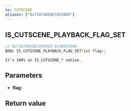 ```yaml
---
ns: CUTSCENE
aliases: ["0x71B74D2AE19338D0"]
---
```

## IS_CUTSCENE_PLAYBACK_FLAG_SET

```c
// 0x71B74D2AE19338D0 0x7B93CDAA
BOOL IS_CUTSCENE_PLAYBACK_FLAG_SET(int flag);
```

```
It's 100% an IS_CUTSCENE_* native.  
```

## Parameters
* **flag**: 

## Return value
